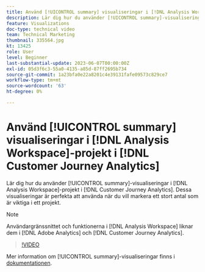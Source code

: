 ```yaml
---
title: Använd [!UICONTROL summary] visualiseringar i [!DNL Analysis Workspace] projekt
description: Lär dig hur du använder [!UICONTROL summary]-visualiseringar i [!DNL Analysis Workspace] projekt i [!DNL Customer Journey Analytics].
feature: Visualizations
doc-type: technical video
team: Technical Marketing
thumbnail: 335564.jpg
kt: 13425
role: User
level: Beginner
last-substantial-update: 2023-06-07T00:00:00Z
exl-id: 05d3f6c3-55a0-4135-a85d-87ff2695b734
source-git-commit: 1a23bfa0e22a8201c4e39131fafe09573c829ce7
workflow-type: tm+mt
source-wordcount: '63'
ht-degree: 0%

---
```


# Använd [!UICONTROL summary] visualiseringar i [!DNL Analysis Workspace]-projekt i [!DNL Customer Journey Analytics]

Lär dig hur du använder [!UICONTROL summary]-visualiseringar i [!DNL Analysis Workspace]-projekt i [!DNL Customer Journey Analytics]. Dessa visualiseringar är perfekta att använda när du vill markera ett stort antal som är viktiga i ett projekt.

>[!NOTE]
>
>Användargränssnittet och funktionerna i [!DNL Analysis Workspace] liknar dem i [!DNL Adobe Analytics] och [!DNL Customer Journey Analytics].

>[!VIDEO](https://video.tv.adobe.com/v/335564/?quality=12&learn=on)

Mer information om [!UICONTROL summary]-visualiseringar finns i [dokumentationen](https://experienceleague.adobe.com/docs/analytics-platform/using/cja-workspace/visualizations/summary-number-change.html).
